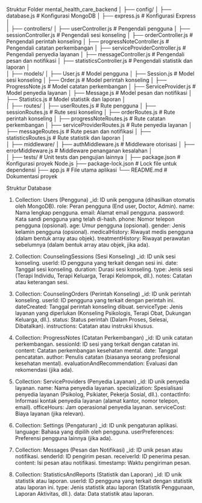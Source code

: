 Struktur Folder mental_health_care_backend
│
├── config/
│ ├── database.js # Konfigurasi MongoDB
│ ├── express.js # Konfigurasi Express
│  
│
├── controllers/
│ ├── userController.js # Pengendali pengguna
│ ├── sessionController.js # Pengendali sesi konseling
│ ├── orderController.js # Pengendali perintah konseling
│ ├── progressNoteController.js # Pengendali catatan perkembangan
│ ├── serviceProviderController.js # Pengendali penyedia layanan
│ ├── messageController.js # Pengendali pesan dan notifikasi
│ ├── statisticsController.js # Pengendali statistik dan laporan
│  
│
├── models/
│ ├── User.js # Model pengguna
│ ├── Session.js # Model sesi konseling
│ ├── Order.js # Model perintah konseling
│ ├── ProgressNote.js # Model catatan perkembangan
│ ├── ServiceProvider.js # Model penyedia layanan
│ ├── Message.js # Model pesan dan notifikasi
│ ├── Statistics.js # Model statistik dan laporan
│  
│
├── routes/
│ ├── userRoutes.js # Rute pengguna
│ ├── sessionRoutes.js # Rute sesi konseling
│ ├── orderRoutes.js # Rute perintah konseling
│ ├── progressNoteRoutes.js # Rute catatan perkembangan
│ ├── serviceProviderRoutes.js # Rute penyedia layanan
│ ├── messageRoutes.js # Rute pesan dan notifikasi
│ ├── statisticsRoutes.js # Rute statistik dan laporan
│  
│
├── middleware/
│ ├── authMiddleware.js # Middleware otorisasi
│ ├── errorMiddleware.js # Middleware penanganan kesalahan
│  
│
├── tests/ # Unit tests dan pengujian lainnya
│
├── package.json # Konfigurasi proyek Node.js
├── package-lock.json # Lock file untuk dependensi
├── app.js # File utama aplikasi
└── README.md # Dokumentasi proyek

Struktur Database

1. Collection: Users (Pengguna)
   \_id: ID unik pengguna (dihasilkan otomatis oleh MongoDB).
   role: Peran pengguna (End user, Doctor, Admin).
   name: Nama lengkap pengguna.
   email: Alamat email pengguna.
   password: Kata sandi pengguna yang telah di-hash.
   phone: Nomor telepon pengguna (opsional).
   age: Umur pengguna (opsional).
   gender: Jenis kelamin pengguna (opsional).
   medicalHistory: Riwayat medis pengguna (dalam bentuk array atau objek).
   treatmentHistory: Riwayat perawatan sebelumnya (dalam bentuk array atau objek, jika ada).

2. Collection: CounselingSessions (Sesi Konseling)
   \_id: ID unik sesi konseling.
   userId: ID pengguna yang terkait dengan sesi ini.
   date: Tanggal sesi konseling.
   duration: Durasi sesi konseling.
   type: Jenis sesi (Terapi Individu, Terapi Keluarga, Terapi Kelompok, dll.).
   notes: Catatan atau keterangan sesi.

3. Collection: CounselingOrders (Perintah Konseling)
   \_id: ID unik perintah konseling.
   userId: ID pengguna yang terkait dengan perintah ini.
   dateCreated: Tanggal perintah konseling dibuat.
   serviceType: Jenis layanan yang diperlukan (Konseling Psikologis, Terapi Obat, Dukungan Keluarga, dll.).
   status: Status perintah (Dalam Proses, Selesai, Dibatalkan).
   instructions: Catatan atau instruksi khusus.

4. Collection: ProgressNotes (Catatan Perkembangan)
   \_id: ID unik catatan perkembangan.
   sessionId: ID sesi yang terkait dengan catatan ini.
   content: Catatan perkembangan kesehatan mental.
   date: Tanggal pencatatan.
   author: Penulis catatan (biasanya seorang profesional kesehatan mental).
   evaluationAndRecommendation: Evaluasi dan rekomendasi (jika ada).

5. Collection: ServiceProviders (Penyedia Layanan)
   \_id: ID unik penyedia layanan.
   name: Nama penyedia layanan.
   specialization: Spesialisasi penyedia layanan (Psikolog, Psikiater, Pekerja Sosial, dll.).
   contactInfo: Informasi kontak penyedia layanan (alamat kantor, nomor telepon, email).
   officeHours: Jam operasional penyedia layanan.
   serviceCost: Biaya layanan (jika relevan).

6. Collection: Settings (Pengaturan)
   \_id: ID unik pengaturan aplikasi.
   language: Bahasa yang dipilih oleh pengguna.
   userPreferences: Preferensi pengguna lainnya (jika ada).

7. Collection: Messages (Pesan dan Notifikasi)
   \_id: ID unik pesan atau notifikasi.
   senderId: ID pengirim pesan.
   receiverId: ID penerima pesan.
   content: Isi pesan atau notifikasi.
   timestamp: Waktu pengiriman pesan.

8. Collection: StatisticsAndReports (Statistik dan Laporan)
   \_id: ID unik statistik atau laporan.
   userId: ID pengguna yang terkait dengan statistik atau laporan ini.
   type: Jenis statistik atau laporan (Statistik Penggunaan, Laporan Aktivitas, dll.).
   data: Data statistik atau laporan.
